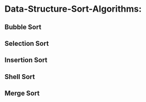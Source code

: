 # Data-Structure-Sort-Algorithms:
## Bubble Sort
## Selection Sort
## Insertion Sort
## Shell Sort
## Merge Sort
